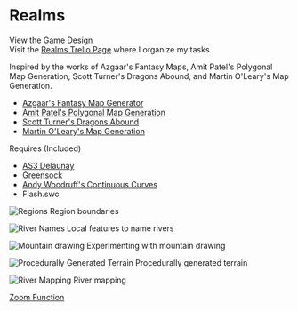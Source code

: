 # Realms

View the [Game Design](game-design)  
Visit the [Realms Trello Page](https://trello.com/b/SoUEo0DZ/realms) where I organize my tasks

Inspired by the works of Azgaar's Fantasy Maps, Amit Patel's Polygonal Map Generation, Scott Turner's Dragons Abound, and Martin O'Leary's Map Generation.  
- [Azgaar's Fantasy Map Generator](https://azgaar.wordpress.com/)  
- [Amit Patel's Polygonal Map Generation](http://www-cs-students.stanford.edu/~amitp/game-programming/polygon-map-generation/)  
- [Scott Turner's Dragons Abound](https://heredragonsabound.blogspot.com/)  
- [Martin O'Leary's Map Generation](http://mewo2.com/notes/terrain/)  

Requires (Included)
- [AS3 Delaunay](http://nodename.github.io/as3delaunay/)
- [Greensock](https://greensock.com/tweenlite-as)
- [Andy Woodruff's Continuous Curves](http://www.cartogrammar.com/blog/continuous-curves-with-actionscript-3/)
- Flash.swc

![Regions](https://i.imgur.com/NYuzrFR.png)
Region boundaries

![River Names](https://i.imgur.com/4BS9Tzw.png)
Local features to name rivers  

![Mountain drawing](https://i.imgur.com/MXSi5HI.png)
Experimenting with mountain drawing  

![Procedurally Generated Terrain](https://i.imgur.com/jfRGyjT.png)
Procedurally generated terrain


![River Mapping](https://i.imgur.com/oKNWJWE.png)
River mapping  

[Zoom Function](zoom.mp4)  
